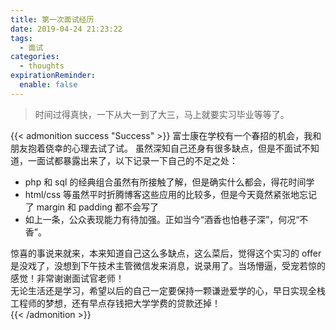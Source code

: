 ```yaml
---
title: 第一次面试经历
date: 2019-04-24 21:23:22
tags:
  - 面试
categories:
  - thoughts
expirationReminder:
  enable: false
---
```


> 时间过得真快，一下从大一到了大三，马上就要实习毕业等等了。

<!--more-->

{{< admonition success "Success" >}}
富士康在学校有一个春招的机会，我和朋友抱着侥幸的心理去试了试。
虽然深知自己还身有很多缺点，但是不面试不知道，一面试都暴露出来了，以下记录一下自己的不足之处：

- php 和 sql 的经典组合虽然有所接触了解，但是确实什么都会，得花时间学
- html/css 等虽然平时折腾博客这些应用的比较多，但是今天竟然紧张地忘记了 margin 和 padding 都不会写了
- 如上一条，公众表现能力有待加强。正如当今“酒香也怕巷子深”，何况“不香”。

惊喜的事说来就来，本来知道自己这么多缺点，这么菜后，觉得这个实习的 offer 是没戏了，没想到下午技术主管微信发来消息，说录用了。当场懵逼，受宠若惊的感觉！非常谢谢面试官老师！  
无论生活还是学习，希望以后的自己一定要保持一颗谦逊爱学的心，早日实现全栈工程师的梦想，还有早点存钱把大学学费的贷款还掉！  
{{< /admonition >}}
